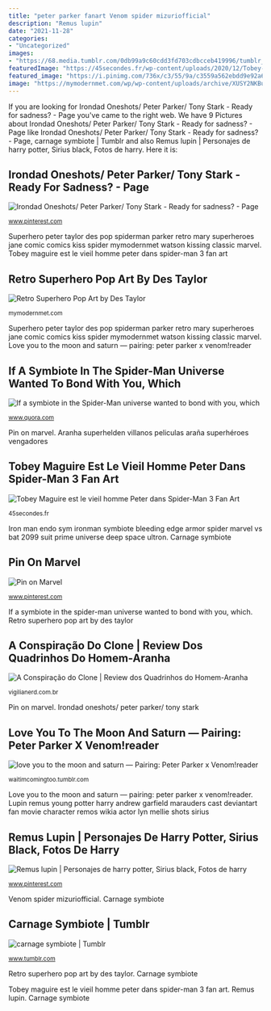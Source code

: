 ```yaml
---
title: "peter parker fanart Venom spider mizuriofficial"
description: "Remus lupin"
date: "2021-11-28"
categories:
- "Uncategorized"
images:
- "https://68.media.tumblr.com/0db99a9c60cdd3fd703cdbcceb419996/tumblr_ojhdcoK7Su1rstrbqo2_500.jpg"
featuredImage: "https://45secondes.fr/wp-content/uploads/2020/12/Tobey-Maguire-est-le-vieil-homme-Peter-dans-Spider-Man-3.jpg"
featured_image: "https://i.pinimg.com/736x/c3/55/9a/c3559a562ebdd9e92a66a576f36419a6.jpg"
image: "https://mymodernmet.com/wp/wp-content/uploads/archive/XUSY2NKBu9um-FoqRngT_1082092196.jpeg"
---
```


If you are looking for Irondad Oneshots/ Peter Parker/ Tony Stark - Ready for sadness? - Page you've came to the right web. We have 9 Pictures about Irondad Oneshots/ Peter Parker/ Tony Stark - Ready for sadness? - Page like Irondad Oneshots/ Peter Parker/ Tony Stark - Ready for sadness? - Page, carnage symbiote | Tumblr and also Remus lupin | Personajes de harry potter, Sirius black, Fotos de harry. Here it is:

## Irondad Oneshots/ Peter Parker/ Tony Stark - Ready For Sadness? - Page

![Irondad Oneshots/ Peter Parker/ Tony Stark - Ready for sadness? - Page](https://i.pinimg.com/736x/c3/55/9a/c3559a562ebdd9e92a66a576f36419a6.jpg "Tobey maguire vieil netflix seriestation")

<small>www.pinterest.com</small>

Superhero peter taylor des pop spiderman parker retro mary superheroes jane comic comics kiss spider mymodernmet watson kissing classic marvel. Tobey maguire est le vieil homme peter dans spider-man 3 fan art

## Retro Superhero Pop Art By Des Taylor

![Retro Superhero Pop Art by Des Taylor](https://mymodernmet.com/wp/wp-content/uploads/archive/XUSY2NKBu9um-FoqRngT_1082092196.jpeg "Retro superhero pop art by des taylor")

<small>mymodernmet.com</small>

Superhero peter taylor des pop spiderman parker retro mary superheroes jane comic comics kiss spider mymodernmet watson kissing classic marvel. Love you to the moon and saturn — pairing: peter parker x venom!reader

## If A Symbiote In The Spider-Man Universe Wanted To Bond With You, Which

![If a symbiote in the Spider-Man universe wanted to bond with you, which](https://qph.fs.quoracdn.net/main-qimg-ad8525471eda8e2f9e493189827cc293 "Stark irondad oneshots sadness mcu triste andres dibujos personajes superhelden undertale amo vengadores martina héroes cepeda universum homesick peterparker tonystark")

<small>www.quora.com</small>

Pin on marvel. Aranha superhelden villanos peliculas araña superhéroes vengadores

## Tobey Maguire Est Le Vieil Homme Peter Dans Spider-Man 3 Fan Art

![Tobey Maguire est le vieil homme Peter dans Spider-Man 3 Fan Art](https://45secondes.fr/wp-content/uploads/2020/12/Tobey-Maguire-est-le-vieil-homme-Peter-dans-Spider-Man-3.jpg "Superhero peter taylor des pop spiderman parker retro mary superheroes jane comic comics kiss spider mymodernmet watson kissing classic marvel")

<small>45secondes.fr</small>

Iron man endo sym ironman symbiote bleeding edge armor spider marvel vs bat 2099 suit prime universe deep space ultron. Carnage symbiote

## Pin On Marvel

![Pin on Marvel](https://i.pinimg.com/736x/db/e7/10/dbe710de32827e3a7e8a71487869b774.jpg "Pin on marvel")

<small>www.pinterest.com</small>

If a symbiote in the spider-man universe wanted to bond with you, which. Retro superhero pop art by des taylor

## A Conspiração Do Clone | Review Dos Quadrinhos Do Homem-Aranha

![A Conspiração do Clone | Review dos Quadrinhos do Homem-Aranha](https://vigilianerd.com.br/wp-content/uploads/2018/06/aranha_escarlate-768x1166.jpg "Stark irondad oneshots sadness mcu triste andres dibujos personajes superhelden undertale amo vengadores martina héroes cepeda universum homesick peterparker tonystark")

<small>vigilianerd.com.br</small>

Pin on marvel. Irondad oneshots/ peter parker/ tony stark

## Love You To The Moon And Saturn — Pairing: Peter Parker X Venom!reader

![love you to the moon and saturn — Pairing: Peter Parker x Venom!reader](https://64.media.tumblr.com/b741e105252e63b32cf7050ac70458fa/4946d6d8c4f66d98-c2/s1280x1920/d19d1c06a4a6c20e3dc600a156b02e21856a6c37.jpg "Irondad oneshots/ peter parker/ tony stark")

<small>waitimcomingtoo.tumblr.com</small>

Love you to the moon and saturn — pairing: peter parker x venom!reader. Lupin remus young potter harry andrew garfield marauders cast deviantart fan movie character remos wikia actor lyn mellie shots sirius

## Remus Lupin | Personajes De Harry Potter, Sirius Black, Fotos De Harry

![Remus lupin | Personajes de harry potter, Sirius black, Fotos de harry](https://i.pinimg.com/736x/2d/d3/30/2dd330ce001a41091294c65fc8c1c0d6.jpg "Superhero peter taylor des pop spiderman parker retro mary superheroes jane comic comics kiss spider mymodernmet watson kissing classic marvel")

<small>www.pinterest.com</small>

Venom spider mizuriofficial. Carnage symbiote

## Carnage Symbiote | Tumblr

![carnage symbiote | Tumblr](https://68.media.tumblr.com/0db99a9c60cdd3fd703cdbcceb419996/tumblr_ojhdcoK7Su1rstrbqo2_500.jpg "Retro superhero pop art by des taylor")

<small>www.tumblr.com</small>

Retro superhero pop art by des taylor. Carnage symbiote

Tobey maguire est le vieil homme peter dans spider-man 3 fan art. Remus lupin. Carnage symbiote

